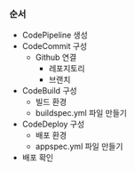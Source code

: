 ### 순서

- CodePipeline 생성
- CodeCommit 구성
  - Github 연결
    - 레포지토리 
    - 브랜치 
- CodeBuild 구성 
  - 빌드 환경
  - buildspec.yml 파일 만들기
- CodeDeploy 구성
  - 배포 환경
  - appspec.yml 파일 만들기  
- 배포 확인

